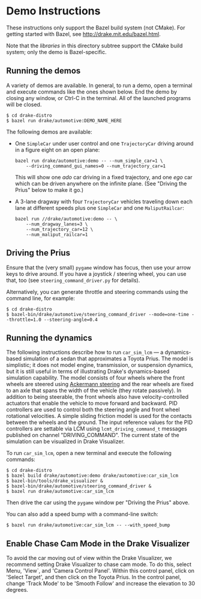 Demo Instructions
=================

These instructions only support the Bazel build system (not CMake).  For
getting started with Bazel, see http://drake.mit.edu/bazel.html.

Note that the *libraries* in this directory subtree support the CMake build
system; only the demo is Bazel-specific.

Running the demos
-----------------

A variety of demos are available.  In general, to run a demo, open a
terminal and execute commands like the ones shown below. End the demo by closing
any window, or Ctrl-C in the terminal.  All of the launched programs will be
closed.

```
$ cd drake-distro
$ bazel run drake/automotive:DEMO_NAME_HERE
```

The following demos are available:

 * One `SimpleCar` under user control and one `TrajectoryCar` driving around in
   a figure eight on an open plane:

   ```
   bazel run drake/automotive:demo -- --num_simple_car=1 \
       --driving_command_gui_names=0 --num_trajectory_car=1
   ```

   This will show one _ado_ car driving in a fixed trajectory, and one _ego_
   car which can be driven anywhere on the infinite plane.  (See "Driving
   the Prius" below to make it go.)

 * A 3-lane dragway with four `TrajectoryCar` vehicles traveling down each lane
   at different speeds plus one `SimpleCar` and one `MaliputRailcar`:

   ```
   bazel run //drake/automotive:demo -- \
       --num_dragway_lanes=3 \
       --num_trajectory_car=12 \
       --num_maliput_railcar=1
   ```

Driving the Prius
-----------------

Ensure that the (very small) `pygame` window has focus, then use your arrow
keys to drive around.  If you have a joystick / steering wheel, you can use
that, too (see `steering_command_driver.py` for details).

Alternatively, you can generate throttle and steering commands using the
command line, for example:

```
$ cd drake-distro
$ bazel-bin/drake/automotive/steering_command_driver --mode=one-time --throttle=1.0 --steering-angle=0.4
```

Running the dynamics
--------------------

The following instructions describe how to run `car_sim_lcm` — a
dynamics-based simulation of a sedan that approximates a Toyota Prius. The model
is simplistic; it does not model engine, transmission, or suspension
dynamics, but it is still useful in terms of illustrating Drake's dynamics-based
simulation capability. The model consists of four wheels where the front wheels
are steered using
[Ackermann steering](https://en.wikipedia.org/wiki/Ackermann_steering_geometry)
and the rear wheels are fixed to an axle that spans the width of the
vehicle (they rotate passively). In addition to being steerable, the front
wheels also have velocity-controlled actuators that enable the vehicle to move
forward and backward. PID controllers are used to control both the steering
angle and front wheel rotational velocities. A simple sliding friction model is
used for the contacts between the wheels and the ground. The input reference
values for the PID controllers are settable via LCM using
`lcmt_driving_command_t` messages published on channel "DRIVING_COMMAND". The
current state of the simulation can be visualized in Drake Visualizer.

To run `car_sim_lcm`, open a new terminal and execute the following commands:

```
$ cd drake-distro
$ bazel build drake/automotive:demo drake/automotive:car_sim_lcm
$ bazel-bin/tools/drake_visualizer &
$ bazel-bin/drake/automotive/steering_command_driver &
$ bazel run drake/automotive:car_sim_lcm
```

Then drive the car using the `pygame` window per "Driving the Prius" above.

You can also add a speed bump with a command-line switch:

```
$ bazel run drake/automotive:car_sim_lcm -- --with_speed_bump
```

Enable Chase Cam Mode in the Drake Visualizer
---------------------------------------------

To avoid the car moving out of view within the Drake Visualizer, we recommend
setting Drake Visualizer to chase cam mode.  To do this, select Menu, 'View`,
and 'Camera Control Panel'. Within this control panel, click on 'Select Target',
and then click on the Toyota Prius.  In the control panel, change 'Track Mode'
to be 'Smooth Follow' and increase the elevation to 30 degrees.
